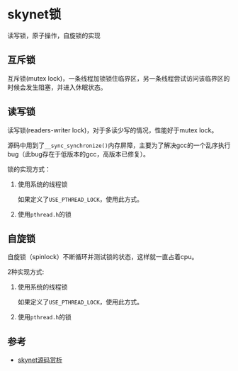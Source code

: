# skynet锁
读写锁，原子操作，自旋锁的实现



## 互斥锁

互斥锁(mutex lock)，一条线程加锁锁住临界区，另一条线程尝试访问该临界区的时候会发生阻塞，并进入休眠状态。



## 读写锁

读写锁(readers-writer lock)，对于多读少写的情况，性能好于mutex lock。

源码中用到了`__sync_synchronize()`内存屏障，主要为了解决gcc的一个乱序执行bug（此bug存在于低版本的gcc，高版本已修复）。

锁的实现方式：

1. 使用系统的线程锁

   如果定义了`USE_PTHREAD_LOCK`，使用此方式。

2. 使用`pthread.h`的锁



## 自旋锁

自旋锁（spinlock）不断循环并测试锁的状态，这样就一直占着cpu。

2种实现方式:

1. 使用系统的线程锁

   如果定义了`USE_PTHREAD_LOCK`，使用此方式。
2. 使用`pthread.h`的锁



## 参考

- [skynet源码赏析](https://manistein.github.io/blog/post/server/skynet/skynet%E6%BA%90%E7%A0%81%E8%B5%8F%E6%9E%90/)

